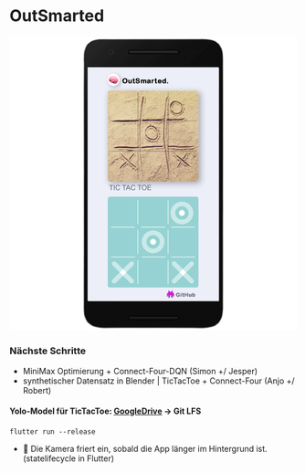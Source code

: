 # OutSmarted
![outSmarted](outsmarted.png)

### Nächste Schritte
- MiniMax Optimierung + Connect-Four-DQN (Simon +/ Jesper)
- synthetischer Datensatz in Blender | TicTacToe + Connect-Four (Anjo +/ Robert)

#### Yolo-Model für TicTacToe: [GoogleDrive](https://drive.google.com/file/d/17TLUq98AcpB5d1u1_gxL9Cehq-rfpF_i/view?usp=sharing) &rarr; Git LFS

```
flutter run --release
```

- 🐛 Die Kamera friert ein, sobald die App länger im Hintergrund ist. (statelifecycle in Flutter)

